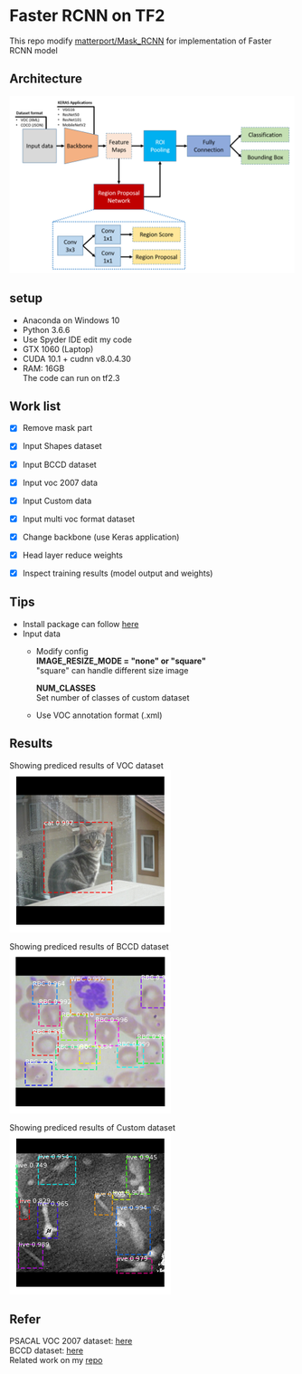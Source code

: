 # Faster RCNN on TF2
This repo modify [matterport/Mask_RCNN](https://github.com/matterport/Mask_RCNN) for implementation of Faster RCNN model  


## Architecture
![alt text](https://github.com/jacky10001/Faster_RCNN-tf2/blob/main/images/struct.png "Architecture")  


## setup
* Anaconda on Windows 10  
* Python 3.6.6  
* Use Spyder IDE edit my code  
* GTX 1060 (Laptop)
* CUDA 10.1 + cudnn v8.0.4.30  
* RAM: 16GB  
The code can run on tf2.3  


## Work list 
- [x] Remove mask part  
- [x] Input Shapes dataset  
- [x] Input BCCD dataset  
- [x] Input voc 2007 data  
- [x] Input Custom data  
- [x] Input multi voc format dataset  
- [x] Change backbone (use Keras application)  
- [x] Head layer reduce weights  
- [x] Inspect training results (model output and weights)


## Tips   
* Install package can follow [here](https://github.com/jacky10001/Faster_RCNN-tf2/blob/main/requirements.txt)   
* Input data  
  * Modify config  
    **IMAGE_RESIZE_MODE = "none" or "square"**  
    "square" can handle different size image  
    
    **NUM_CLASSES**  
    Set number of classes of custom dataset  
  * Use VOC annotation format (.xml)


## Results  
Showing prediced results of VOC dataset  
![alt text](https://github.com/jacky10001/Faster_RCNN-tf2/blob/main/images/image-1.png "Train VOC dataset")  

Showing prediced results of BCCD dataset  
![alt text](https://github.com/jacky10001/Faster_RCNN-tf2/blob/main/images/image-2.png "Train BCCD dataset")  

Showing prediced results of Custom dataset  
![alt text](https://github.com/jacky10001/Faster_RCNN-tf2/blob/main/images/image-3.png "Train Custom dataset")  


## Refer
PSACAL VOC 2007 dataset: [here](http://host.robots.ox.ac.uk/pascal/VOC/voc2007/index.html)  
BCCD dataset: [here](https://github.com/Shenggan/BCCD_Dataset)  
Related work on my [repo](https://github.com/jacky10001/Mask_RCNN-tf2)  
